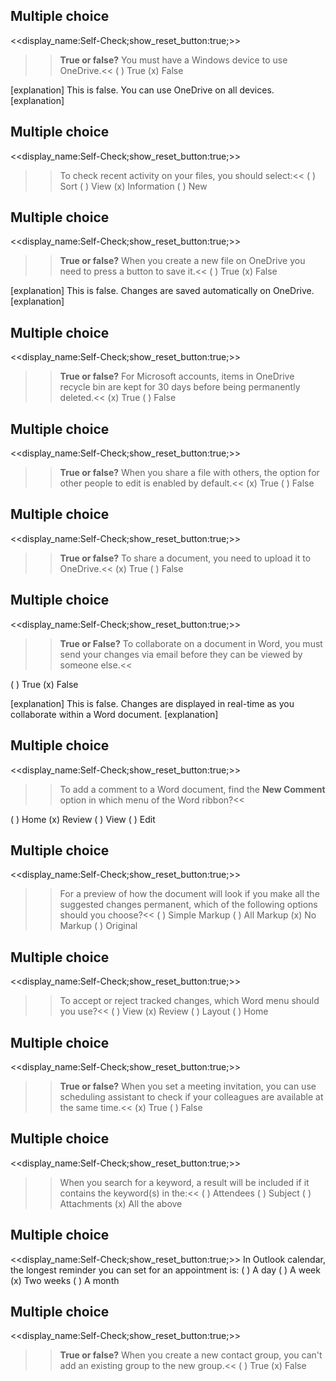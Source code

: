 ## Multiple choice
<<display_name:Self-Check;show_reset_button:true;>>
>><b>True or false?</b> You must have a Windows device to use OneDrive.<<
( ) True
(x) False 

[explanation]
This is false. You can use OneDrive on all devices.
[explanation]

## Multiple choice
<<display_name:Self-Check;show_reset_button:true;>>
>>To check recent activity on your files, you should select:<<
( ) Sort
( ) View
(x) Information
( ) New

## Multiple choice
<<display_name:Self-Check;show_reset_button:true;>>
>><b>True or false?</b> When you create a new file on OneDrive you need to press a button to save it.<<
( ) True
(x) False 

[explanation]
This is false. Changes are saved automatically on OneDrive.
[explanation]

## Multiple choice
<<display_name:Self-Check;show_reset_button:true;>>
>><b>True or false?</b> For Microsoft accounts, items in OneDrive recycle bin are kept for 30 days before being permanently deleted.<<
(x) True
( ) False

## Multiple choice
<<display_name:Self-Check;show_reset_button:true;>>
>><b>True or false?</b> When you share a file with others, the option for other people to edit is enabled by default.<<
(x) True
( ) False

## Multiple choice
<<display_name:Self-Check;show_reset_button:true;>>
>><b>True or false?</b> To share a document, you need to upload it to OneDrive.<<
(x) True
( ) False

## Multiple choice
<<display_name:Self-Check;show_reset_button:true;>>
>><b>True or False?</b> To collaborate on a document in Word, you must send your changes via email before they can be viewed by someone else.<<

( ) True
(x) False

[explanation]
This is false.  Changes are displayed in real-time as you collaborate within a Word document.
[explanation]

## Multiple choice
<<display_name:Self-Check;show_reset_button:true;>>
>>To add a comment to a Word document, find the <b>New Comment</b> option in which menu of the Word ribbon?<<

( ) Home
(x) Review
( ) View
( ) Edit

## Multiple choice
<<display_name:Self-Check;show_reset_button:true;>>
>>For a preview of how the document will look if you make all the suggested changes permanent, which of the following options should you choose?<<
( ) Simple Markup
( ) All Markup
(x) No Markup
( ) Original

## Multiple choice
<<display_name:Self-Check;show_reset_button:true;>>
>>To accept or reject tracked changes, which Word menu should you use?<<
( ) View
(x) Review
( ) Layout
( ) Home

## Multiple choice
<<display_name:Self-Check;show_reset_button:true;>>
>><b>True or false?</b> When you set a meeting invitation, you can use scheduling assistant to check if your colleagues are available at the same time.<<
(x) True
( ) False

## Multiple choice
<<display_name:Self-Check;show_reset_button:true;>>
>>When you search for a keyword, a result will be included if it contains the keyword(s) in the:<<
( ) Attendees
( ) Subject
( ) Attachments
(x) All the above

## Multiple choice
<<display_name:Self-Check;show_reset_button:true;>>
In Outlook calendar, the longest reminder you can set for an appointment is:
( ) A day
( ) A week
(x) Two weeks
( ) A month

## Multiple choice
<<display_name:Self-Check;show_reset_button:true;>>
>><b>True or false?</b> When you create a new contact group, you can't add an existing group to the new group.<<
( ) True
(x) False